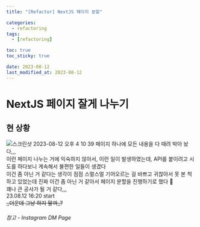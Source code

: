 ```yaml
---
title: "[Refactor] NextJS 페이지 분할"

categories:
  - refactoring
tags:
  - [refactoring]

toc: true
toc_sticky: true

date: 2023-08-12
last_modified_at: 2023-08-12
---
```


# NextJS 페이지 잘게 나누기

## 현 상황

![스크린샷 2023-08-12 오후 4 10 39](https://github.com/eonseok-jeon/test_electron-vite/assets/121864459/75e2e44f-7bac-4d80-bd40-04870af186ab)
페이지 하나에 모든 내용을 다 때려 박아 놨다,,,  
이런 페이지 나누는 거에 익숙하지 않아서, 이런 일이 발생하였는데, API를 붙이려고 시도를 하다보니 계속해서 불편한 일들이 생겼다  
이건 좀 아닌 거 같다는 생각이 점점 스멀스멀 기어오르는 걸 바쁘고 귀찮아서 못 본 척 하고 있었는데 진짜 이건 좀 아닌 거 같아서 페이지 분할을 진행하기로 했다 🫠  
꽤나 큰 공사가 될 거 같다,,,  
23.08.12 16:20 start  
~~,,더운데 그냥 하지 말까,,?~~

###### 참고 - Instagram DM Page
